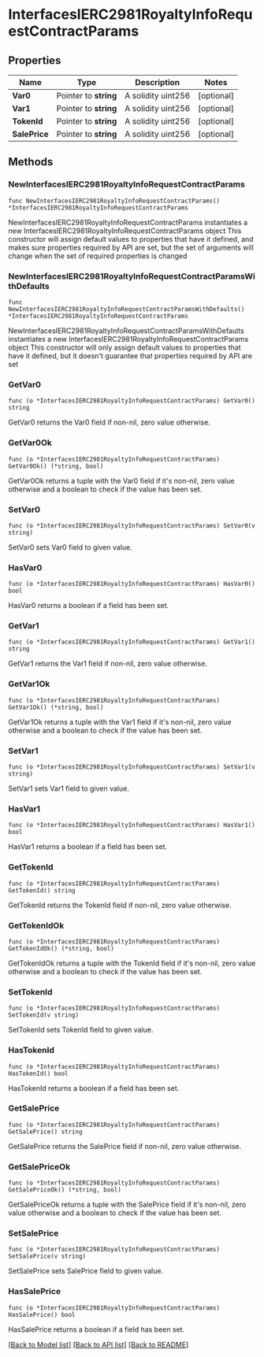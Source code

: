 # InterfacesIERC2981RoyaltyInfoRequestContractParams

## Properties

Name | Type | Description | Notes
------------ | ------------- | ------------- | -------------
**Var0** | Pointer to **string** | A solidity uint256 | [optional] 
**Var1** | Pointer to **string** | A solidity uint256 | [optional] 
**TokenId** | Pointer to **string** | A solidity uint256 | [optional] 
**SalePrice** | Pointer to **string** | A solidity uint256 | [optional] 

## Methods

### NewInterfacesIERC2981RoyaltyInfoRequestContractParams

`func NewInterfacesIERC2981RoyaltyInfoRequestContractParams() *InterfacesIERC2981RoyaltyInfoRequestContractParams`

NewInterfacesIERC2981RoyaltyInfoRequestContractParams instantiates a new InterfacesIERC2981RoyaltyInfoRequestContractParams object
This constructor will assign default values to properties that have it defined,
and makes sure properties required by API are set, but the set of arguments
will change when the set of required properties is changed

### NewInterfacesIERC2981RoyaltyInfoRequestContractParamsWithDefaults

`func NewInterfacesIERC2981RoyaltyInfoRequestContractParamsWithDefaults() *InterfacesIERC2981RoyaltyInfoRequestContractParams`

NewInterfacesIERC2981RoyaltyInfoRequestContractParamsWithDefaults instantiates a new InterfacesIERC2981RoyaltyInfoRequestContractParams object
This constructor will only assign default values to properties that have it defined,
but it doesn't guarantee that properties required by API are set

### GetVar0

`func (o *InterfacesIERC2981RoyaltyInfoRequestContractParams) GetVar0() string`

GetVar0 returns the Var0 field if non-nil, zero value otherwise.

### GetVar0Ok

`func (o *InterfacesIERC2981RoyaltyInfoRequestContractParams) GetVar0Ok() (*string, bool)`

GetVar0Ok returns a tuple with the Var0 field if it's non-nil, zero value otherwise
and a boolean to check if the value has been set.

### SetVar0

`func (o *InterfacesIERC2981RoyaltyInfoRequestContractParams) SetVar0(v string)`

SetVar0 sets Var0 field to given value.

### HasVar0

`func (o *InterfacesIERC2981RoyaltyInfoRequestContractParams) HasVar0() bool`

HasVar0 returns a boolean if a field has been set.

### GetVar1

`func (o *InterfacesIERC2981RoyaltyInfoRequestContractParams) GetVar1() string`

GetVar1 returns the Var1 field if non-nil, zero value otherwise.

### GetVar1Ok

`func (o *InterfacesIERC2981RoyaltyInfoRequestContractParams) GetVar1Ok() (*string, bool)`

GetVar1Ok returns a tuple with the Var1 field if it's non-nil, zero value otherwise
and a boolean to check if the value has been set.

### SetVar1

`func (o *InterfacesIERC2981RoyaltyInfoRequestContractParams) SetVar1(v string)`

SetVar1 sets Var1 field to given value.

### HasVar1

`func (o *InterfacesIERC2981RoyaltyInfoRequestContractParams) HasVar1() bool`

HasVar1 returns a boolean if a field has been set.

### GetTokenId

`func (o *InterfacesIERC2981RoyaltyInfoRequestContractParams) GetTokenId() string`

GetTokenId returns the TokenId field if non-nil, zero value otherwise.

### GetTokenIdOk

`func (o *InterfacesIERC2981RoyaltyInfoRequestContractParams) GetTokenIdOk() (*string, bool)`

GetTokenIdOk returns a tuple with the TokenId field if it's non-nil, zero value otherwise
and a boolean to check if the value has been set.

### SetTokenId

`func (o *InterfacesIERC2981RoyaltyInfoRequestContractParams) SetTokenId(v string)`

SetTokenId sets TokenId field to given value.

### HasTokenId

`func (o *InterfacesIERC2981RoyaltyInfoRequestContractParams) HasTokenId() bool`

HasTokenId returns a boolean if a field has been set.

### GetSalePrice

`func (o *InterfacesIERC2981RoyaltyInfoRequestContractParams) GetSalePrice() string`

GetSalePrice returns the SalePrice field if non-nil, zero value otherwise.

### GetSalePriceOk

`func (o *InterfacesIERC2981RoyaltyInfoRequestContractParams) GetSalePriceOk() (*string, bool)`

GetSalePriceOk returns a tuple with the SalePrice field if it's non-nil, zero value otherwise
and a boolean to check if the value has been set.

### SetSalePrice

`func (o *InterfacesIERC2981RoyaltyInfoRequestContractParams) SetSalePrice(v string)`

SetSalePrice sets SalePrice field to given value.

### HasSalePrice

`func (o *InterfacesIERC2981RoyaltyInfoRequestContractParams) HasSalePrice() bool`

HasSalePrice returns a boolean if a field has been set.


[[Back to Model list]](../README.md#documentation-for-models) [[Back to API list]](../README.md#documentation-for-api-endpoints) [[Back to README]](../README.md)


